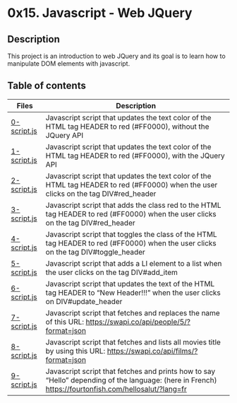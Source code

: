 # 0x15. Javascript - Web JQuery

## Description
This project is an introduction to web JQuery and its goal is to learn how to manipulate DOM elements with javascript.

## Table of contents
Files | Description
----- | -----------
[0-script.js](./0-script.js) | Javascript script that updates the text color of the HTML tag HEADER to red (#FF0000), without the JQuery API
[1-script.js](./1-script.js) | Javascript script that updates the text color of the HTML tag HEADER to red (#FF0000), with the JQuery API
[2-script.js](./2-script.js) | Javascript script that updates the text color of the HTML tag HEADER to red (#FF0000) when the user clicks on the tag DIV#red_header
[3-script.js](./3-script.js) | Javascript script that adds the class red to the HTML tag HEADER to red (#FF0000) when the user clicks on the tag DIV#red_header
[4-script.js](./4-script.js) | Javascript script that toggles the class of the HTML tag HEADER to red (#FF0000) when the user clicks on the tag DIV#toggle_header
[5-script.js](./5-script.js) | Javascript script that adds a LI element to a list when the user clicks on the tag DIV#add_item
[6-script.js](./6-script.js) | Javascript script that updates the text of the HTML tag HEADER to “New Header!!!” when the user clicks on DIV#update_header
[7-script.js](./7-script.js) | Javascript script that fetches and replaces the name of this URL: https://swapi.co/api/people/5/?format=json
[8-script.js](./8-script.js) | Javascript script that fetches and lists all movies title by using this URL: https://swapi.co/api/films/?format=json
[9-script.js](./9-script.js) | Javascript script that fetches and prints how to say “Hello” depending of the language: (here in French) https://fourtonfish.com/hellosalut/?lang=fr
